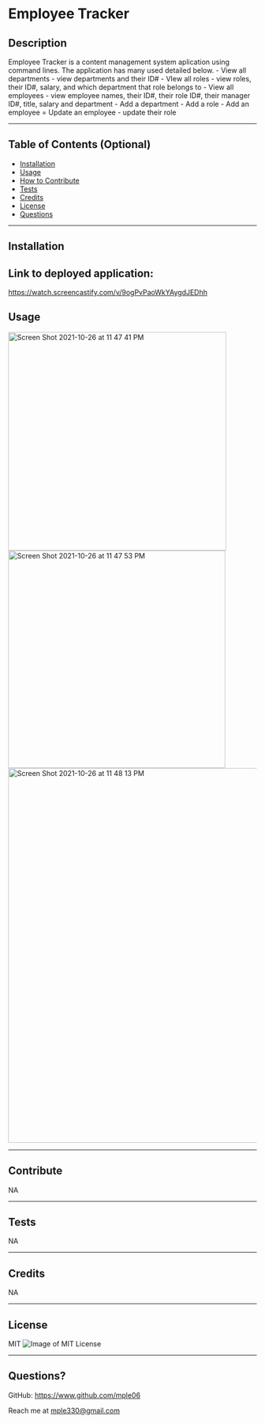# Employee Tracker

## Description

Employee Tracker is a content management system aplication using command lines. The application has many used detailed below.
    - View all departments
        - view departments and their ID#
    - VIew all roles
        - view roles, their ID#, salary, and which department that role belongs to
    - View all employees
        - view employee names, their ID#, their role ID#, their manager ID#, title, salary and department
    - Add a department
    - Add a role
    - Add an employee
    = Update an employee
        - update their role

---

## Table of Contents (Optional)

- [Installation](#installation)
- [Usage](#usage)
- [How to Contribute](#contribute)
- [Tests](#tests)
- [Credits](#credits)
- [License](#license)
- [Questions](#questions)

---

## Installation

## Link to deployed application:
https://watch.screencastify.com/v/9ogPvPaoWkYAygdJEDhh

## Usage

<img width="442" alt="Screen Shot 2021-10-26 at 11 47 41 PM" src="https://user-images.githubusercontent.com/90426657/139014381-5e4ff27f-98e2-4bfe-994e-6fa5a6a3d06f.png">
<img width="440" alt="Screen Shot 2021-10-26 at 11 47 53 PM" src="https://user-images.githubusercontent.com/90426657/139014386-606a3369-4818-474d-b8a0-8376bf40332d.png">
<img width="758" alt="Screen Shot 2021-10-26 at 11 48 13 PM" src="https://user-images.githubusercontent.com/90426657/139014388-65c7f8ed-f162-4999-94a3-b20181b40b31.png">

---

## Contribute

NA

---

## Tests

NA

---

## Credits

NA

---

## License

MIT ![Image of MIT License](https://img.shields.io/badge/License-MIT-blue.svg)

---

## Questions?

GitHub: https://www.github.com/mple06

Reach me at mple330@gmail.com
